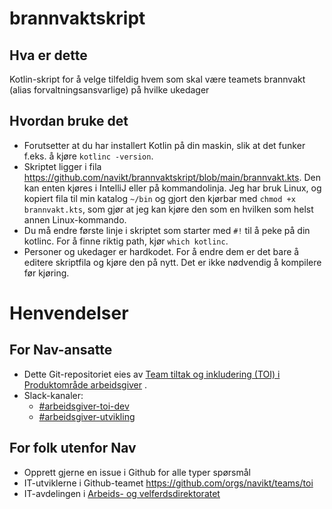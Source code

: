 # brannvaktskript

## Hva er dette
Kotlin-skript for å velge tilfeldig hvem som skal være teamets brannvakt (alias forvaltningsansvarlige) på hvilke ukedager

## Hvordan bruke det
* Forutsetter at du har installert Kotlin på din maskin, slik at det funker f.eks. å kjøre `kotlinc -version`.
* Skriptet ligger i fila https://github.com/navikt/brannvaktskript/blob/main/brannvakt.kts. Den kan enten kjøres i IntelliJ eller på kommandolinja. Jeg har bruk Linux, og kopiert fila til min katalog `~/bin` og gjort den kjørbar med `chmod +x brannvakt.kts`, som gjør at jeg kan kjøre den som en hvilken som helst annen Linux-kommando.
* Du må endre første linje i skriptet som starter med `#!` til å peke på din kotlinc. For å finne riktig path, kjør `which kotlinc`.
* Personer og ukedager er hardkodet. For å endre dem er det bare å editere skriptfila og kjøre den på nytt. Det er ikke nødvendig å kompilere før kjøring.


# Henvendelser

## For Nav-ansatte

- Dette Git-repositoriet eies
  av [Team tiltak og inkludering (TOI) i Produktområde arbeidsgiver](https://teamkatalog.nais.adeo.no/team/0150fd7c-df30-43ee-944e-b152d74c64d6)
  .
- Slack-kanaler:
  - [#arbeidsgiver-toi-dev](https://nav-it.slack.com/archives/C02HTU8DBSR)
  - [#arbeidsgiver-utvikling](https://nav-it.slack.com/archives/CD4MES6BB)

## For folk utenfor Nav

- Opprett gjerne en issue i Github for alle typer spørsmål
- IT-utviklerne i Github-teamet https://github.com/orgs/navikt/teams/toi
- IT-avdelingen
  i [Arbeids- og velferdsdirektoratet](https://www.nav.no/no/NAV+og+samfunn/Kontakt+NAV/Relatert+informasjon/arbeids-og-velferdsdirektoratet-kontorinformasjon)
